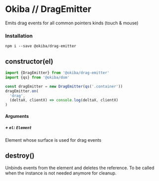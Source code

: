 

# Okiba // DragEmitter
Emits drag events for all common pointers kinds (touch & mouse)




### Installation
```
npm i --save @okiba/drag-emitter
```




## constructor(el)








```javascript
import {DragEmitter} from '@okiba/drag-emitter'
import {qs} from '@okiba/dom'

const dragEmitter = new DragEmitter(qs('.container'))
dragEmitter.on(
  'drag',
  (deltaX, clientX) => console.log(deltaX, clientX)
)
```




#### Arguments


##### + `el`: `Element`

Element whose surface is used for drag events





## destroy()


Unbinds events from the element and deletes the reference.
To be called when the instance is not needed anymore for cleanup.






